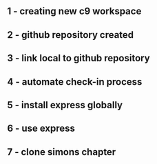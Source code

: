 ## 1 - creating new c9 workspace
## 2 - github repository created
## 3 - link local to github repository
## 4 - automate check-in process
## 5 - install express globally
## 6 - use express
## 7 - clone simons chapter
